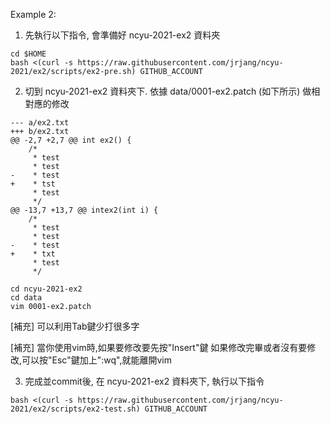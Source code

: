 Example 2:

1. 先執行以下指令, 會準備好 ncyu-2021-ex2 資料夾

```
cd $HOME
bash <(curl -s https://raw.githubusercontent.com/jrjang/ncyu-2021/ex2/scripts/ex2-pre.sh) GITHUB_ACCOUNT
```

2. 切到 ncyu-2021-ex2 資料夾下. 依據 data/0001-ex2.patch (如下所示) 做相對應的修改

```
--- a/ex2.txt
+++ b/ex2.txt
@@ -2,7 +2,7 @@ int ex2() {
 	/*
 	 * test
 	 * test
-	 * test
+	 * tst
	 * test
	 */
@@ -13,7 +13,7 @@ intex2(int i) {
	/*
	 * test
	 * test
-	 * test
+	 * txt
	 * test
	 */
```

```
cd ncyu-2021-ex2
cd data
vim 0001-ex2.patch
```

[補充] 可以利用Tab鍵少打很多字

[補充] 當你使用vim時,如果要修改要先按"Insert"鍵
       如果修改完畢或者沒有要修改,可以按"Esc"鍵加上":wq",就能離開vim

3. 完成並commit後, 在 ncyu-2021-ex2 資料夾下, 執行以下指令

```
bash <(curl -s https://raw.githubusercontent.com/jrjang/ncyu-2021/ex2/scripts/ex2-test.sh) GITHUB_ACCOUNT
```
